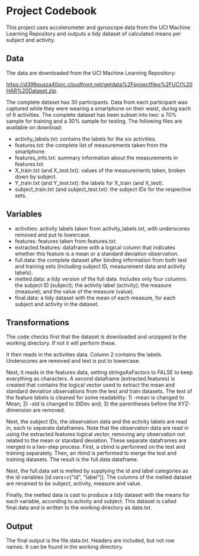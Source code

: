 # Project Codebook
This project uses accelerometer and gyroscope data from the UCI Machine Learning Repository and outputs a tidy dataset of calculated means per subject and activity.

## Data
The data are downloaded from the UCI Machine Learning Repository: 

https://d396qusza40orc.cloudfront.net/getdata%2Fprojectfiles%2FUCI%20HAR%20Dataset.zip. 

The complete dataset has 30 participants. Data from each participant was captured while they were wearing a smartphone on their waist, during each of 6 activities. The complete dataset has been subset into two: a 70% sample for training and a 30% sample for testing. The following files are available on download:
* activity_labels.txt: contains the labels for the six activities.
* features.txt: the complete list of measurements taken from the smartphone.
* features_info.txt: summary information about the measurements in features.txt.
* X_train.txt (and X_test.txt): values of the measurements taken, broken down by subject.
* Y_train.txt (and Y_test.txt): the labels for X_train (and X_test).
* subject_train.txt (and subject_test.txt): the subject IDs for the respective sets.

## Variables
* activities: activity labels taken from activity_labels.txt, with underscores removed and put to lowercase.
* features: features taken from features.txt.
* extracted.features: dataframe with a logical column that indicates whether this feature is a mean or a standard deviation observation.
* full.data: the complete dataset after binding information from both test and training sets (including subject ID, measurement data and activity labels).
* melted.data: a tidy version of the full data. Includes only four columns: the subject ID (subject); the activity label (activity); the measure (measure); and the value of the measure (value).
* final.data: a tidy dataset with the mean of each measure, for each subject and activity in the dataset.

## Transformations
The code checks first that the dataset is downloaded and unzipped to the working directory. If not it will perform these.

It then reads in the activities data. Column 2 contains the labels. Underscores are removed and text is put to lowercase.

Next, it reads in the features data, setting stringsAsFactors to FALSE to keep everything as characters. A second dataframe (extracted.features) is created that contains the logical vector used to extract the mean and standard deviation observations from the test and train datasets. The text of the feature labels is cleaned for some readability: 1) -mean is changed to Mean; 2) -std is changed to StDev and; 3) the parentheses before the XYZ-dimension are removed.

Next, the subject IDs, the observation data and the activity labels are read in, each to separate dataframes. Note that the observation data are read in using the extracted.features logical vector, removing any observation not related to the mean or standard deviation. These separate dataframes are merged in a two-step process. First, a cbind is performed on the test and training separately. Then, an rbind is performed to merge the test and training datasets. The result is the full.data dataframe.

Next, the full.data set is melted by supplying the id and label categories as the id variables [id.vars=c("id", "label")]. The columns of the melted dataset are renamed to be subject, activity, measure and value.

Finally, the melted data is cast to produce a tidy dataset with the means for each variable, according to activity and subject. This dataset is called final.data and is written to the working directory as data.txt.

## Output
The final output is the file data.txt. Headers are included, but not row names. It can be found in the working directory.

